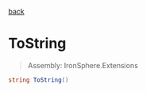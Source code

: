 ﻿

[back](/IronSphere.Extensions/types/LongExtension)

# ToString

> Assembly: IronSphere.Extensions

```csharp
string ToString()
```



 